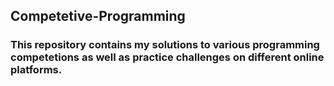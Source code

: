 ## Competetive-Programming
### This repository contains my solutions to various programming competetions as well as practice challenges on different online platforms.
